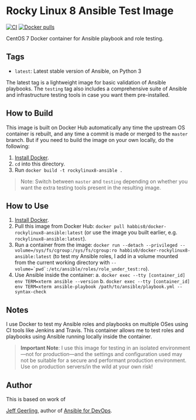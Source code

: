 # Rocky Linux 8 Ansible Test Image

[![CI](https://github.com/habbis/docker-rockylinux8-ansible/workflows/Build/badge.svg?branch=main&event=push)](https://github.com/habbis/docker-rockylinux8-ansible) [![Docker pulls](https://img.shields.io/docker/pulls/habbis0/docker-rockylinux8-ansible)](https://hub.docker.com/r/habbis0/docker-rockylinux8-ansible/)

CentOS 7 Docker container for Ansible playbook and role testing.

## Tags

  - `latest`: Latest stable version of Ansible, on Python 3

The latest tag is a lightweight image for basic validation of Ansible playbooks. The `testing` tag also includes a comprehensive suite of Ansible and infrastructure testing tools in case you want them pre-installed.

## How to Build

This image is built on Docker Hub automatically any time the upstream OS container is rebuilt, and any time a commit is made or merged to the `master` branch. But if you need to build the image on your own locally, do the following:

  1. [Install Docker](https://docs.docker.com/engine/installation/).
  2. `cd` into this directory.
  3. Run `docker build -t rockylinux8-ansible .`

> Note: Switch between `master` and `testing` depending on whether you want the extra testing tools present in the resulting image.

## How to Use

  1. [Install Docker](https://docs.docker.com/engine/installation/).
  2. Pull this image from Docker Hub: `docker pull habbis0/docker-rockylinux8-ansible:latest` (or use the image you built earlier, e.g. `rockylinux8-ansible:latest`).
  3. Run a container from the image: `docker run --detach --privileged --volume=/sys/fs/cgroup:/sys/fs/cgroup:ro habbis0/docker-rockylinux8-ansible:latest` (to test my Ansible roles, I add in a volume mounted from the current working directory with ``--volume=`pwd`:/etc/ansible/roles/role_under_test:ro``).
  4. Use Ansible inside the container:
    a. `docker exec --tty [container_id] env TERM=xterm ansible --version`
    b. `docker exec --tty [container_id] env TERM=xterm ansible-playbook /path/to/ansible/playbook.yml --syntax-check`

## Notes

I use Docker to test my Ansible roles and playbooks on multiple OSes using CI tools like Jenkins and Travis. This container allows me to test roles and playbooks using Ansible running locally inside the container.

> **Important Note**: I use this image for testing in an isolated environment—not for production—and the settings and configuration used may not be suitable for a secure and performant production environment. Use on production servers/in the wild at your own risk!

## Author

This is based on work of

 [Jeff Geerling](https://www.jeffgeerling.com/), author of [Ansible for DevOps](https://www.ansiblefordevops.com/).

